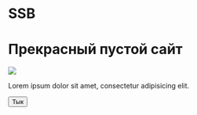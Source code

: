 # SSB
<!DOCTYPE html>
<html lang="ru">
<head>
    <meta charset="UTF-8">
    <meta name="viewport" content="width=device-width, initial-scale=1.0">
    <title>Мой сайт</title>
    <link rel="stylesheet" href="styles.css">
</head>
<body>
   <div id="main">
       <h1>Прекрасный пустой сайт</h1>
       <img src="https://i.pinimg.com/originals/b5/87/38/b58738bf0f266b038fb5e6addaf229e7.jpg">
       <p>Lorem ipsum dolor sit amet, consectetur adipisicing elit.</p>
       <button id="tap">Тык</button>
   </div>
   <script src="https://telegram.org/js/telegram-web-app.js?58"></script>
</body>
</html>
